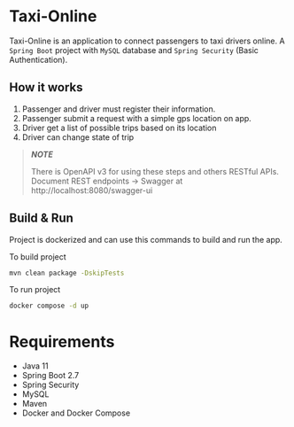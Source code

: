 # Taxi-Online
Taxi-Online is an application to connect passengers to taxi drivers online. 
A `Spring Boot` project with `MySQL` database and `Spring Security` (Basic Authentication).
## How it works
1. Passenger and driver must register their information.
2. Passenger submit a request with a simple gps location on app.
3. Driver get a list of possible trips based on its location
4. Driver can change state of trip

> ***NOTE***
> 
> There is OpenAPI v3 for using these steps and others RESTful APIs. Document REST endpoints -> Swagger at http://localhost:8080/swagger-ui

## Build & Run
Project is dockerized and can use this commands to build and run the app.

To build project
```sh
mvn clean package -DskipTests
```

To run project
```sh
docker compose -d up
```

# Requirements
- Java 11
- Spring Boot 2.7
- Spring Security
- MySQL
- Maven
- Docker and Docker Compose
